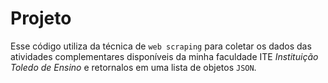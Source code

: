 # Projeto

Esse código utiliza da técnica de `web scraping` para coletar os dados das atividades complementares disponíveis da minha faculdade ITE _Instituição Toledo de Ensino_ e retornalos em uma lista de objetos `JSON`.
